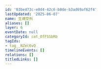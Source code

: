 ```yaml
---
id: '03be473c-e0d4-42c6-b8de-b3ad69af62f4'
lastUpdated: '2025-06-07'
name: 生魂受刑
aliases: []
layer: 6
eventDate: null
categoryId: cat_OfFSSbRb
tagIds:
- tag__NZec6vQ
timelineEvents: []
relations: []
titledLinks: []
---
```


